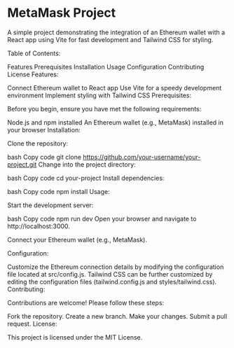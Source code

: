# MetaMask Project

A simple project demonstrating the integration of an Ethereum wallet with a React app using Vite for fast development and Tailwind CSS for styling.

Table of Contents:

Features
Prerequisites
Installation
Usage
Configuration
Contributing
License
Features:

Connect Ethereum wallet to React app
Use Vite for a speedy development environment
Implement styling with Tailwind CSS
Prerequisites:

Before you begin, ensure you have met the following requirements:

Node.js and npm installed
An Ethereum wallet (e.g., MetaMask) installed in your browser
Installation:

Clone the repository:

bash
Copy code
git clone https://github.com/your-username/your-project.git
Change into the project directory:

bash
Copy code
cd your-project
Install dependencies:

bash
Copy code
npm install
Usage:

Start the development server:

bash
Copy code
npm run dev
Open your browser and navigate to http://localhost:3000.

Connect your Ethereum wallet (e.g., MetaMask).

Configuration:

Customize the Ethereum connection details by modifying the configuration file located at src/config.js.
Tailwind CSS can be further customized by editing the configuration files (tailwind.config.js and styles/tailwind.css).
Contributing:

Contributions are welcome! Please follow these steps:

Fork the repository.
Create a new branch.
Make your changes.
Submit a pull request.
License:

This project is licensed under the MIT License.
